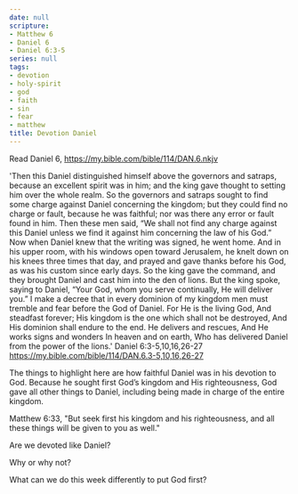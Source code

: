 ```yaml
---
date: null
scripture:
- Matthew 6
- Daniel 6
- Daniel 6:3-5
series: null
tags:
- devotion
- holy-spirit
- god
- faith
- sin
- fear
- matthew
title: Devotion Daniel
---
```



Read Daniel 6, https://my.bible.com/bible/114/DAN.6.nkjv

'Then this Daniel distinguished himself above the governors and satraps, because an excellent spirit was in him; and the king gave thought to setting him over the whole realm. So the governors and satraps sought to find some charge against Daniel concerning the kingdom; but they could find no charge or fault, because he was faithful; nor was there any error or fault found in him. Then these men said, “We shall not find any charge against this Daniel unless we find it against him concerning the law of his God.” Now when Daniel knew that the writing was signed, he went home. And in his upper room, with his windows open toward Jerusalem, he knelt down on his knees three times that day, and prayed and gave thanks before his God, as was his custom since early days. So the king gave the command, and they brought Daniel and cast him into the den of lions. But the king spoke, saying to Daniel, “Your God, whom you serve continually, He will deliver you.” I make a decree that in every dominion of my kingdom men must tremble and fear before the God of Daniel. For He is the living God, And steadfast forever; His kingdom is the one which shall not be destroyed, And His dominion shall endure to the end. He delivers and rescues, And He works signs and wonders In heaven and on earth, Who has delivered Daniel from the power of the lions.' Daniel 6:3-5,10,16,26-27 https://my.bible.com/bible/114/DAN.6.3-5,10,16,26-27

The things to highlight here are how faithful Daniel was in his devotion to God. Because he sought first God’s kingdom and His righteousness, God gave all other things to Daniel, including being made in charge of the entire kingdom.

Matthew 6:33, "But seek first his kingdom and his righteousness, and all these things will be given to you as well."

Are we devoted like Daniel?

Why or why not?

What can we do this week differently to put God first?
